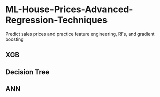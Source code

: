 # ML-House-Prices-Advanced-Regression-Techniques
Predict sales prices and practice feature engineering, RFs, and gradient boosting

## XGB
## Decision Tree
## ANN
